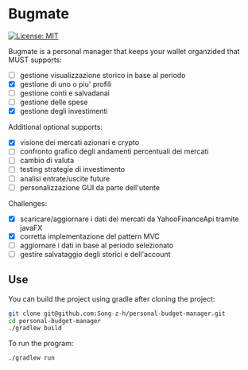 # Bugmate
[![License: MIT ](https://img.shields.io/badge/License-MIT-red.svg)](https://opensource.org/licenses/MIT)

Bugmate is a personal manager that keeps your wallet organzided that MUST supports:

- [ ] gestione visualizzazione storico in base al periodo
- [x] gestione di uno o piu' profili
- [ ] gestione conti e salvadanai
- [ ] gestione delle spese
- [x] gestione degli investimenti 

Additional optional supports:

- [x] visione dei mercati azionari e crypto 
- [ ] confronto grafico degli andamenti percentuali dei mercati
- [ ] cambio di valuta
- [ ] testing strategie di investimento
- [ ] analisi entrate/uscite future
- [ ] personalizzazione GUI da parte dell'utente

Challenges:

- [x] scaricare/aggiornare i dati dei mercati da YahooFinanceApi tramite javaFX
- [x] corretta implementazione del pattern MVC
- [ ] aggiornare i dati in base al periodo selezionato 
- [ ] gestire salvataggio degli storici e dell'account

## Use

You can build the project using gradle after cloning the project:

```bash
git clone git@github.com:Song-z-h/personal-budget-manager.git
cd personal-budget-manager
./gradlew build
```

To run the program:
```bash
./gradlew run
```



